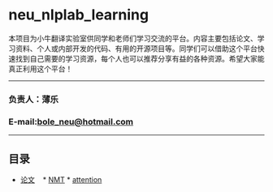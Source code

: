# neu_nlplab_learning

本项目为小牛翻译实验室供同学和老师们学习交流的平台。内容主要包括论文、学习资料、个人或内部开发的代码、有用的开源项目等。同学们可以借助这个平台快速找到自己需要的学习资源，每个人也可以推荐分享有益的各种资源。希望大家能真正利用这个平台！
****
### 负责人：薄乐
### E-mail:bole_neu@hotmail.com
****
## 目录
* [论文](https://github.com/NEU-NLPLAB/neu_nlplab_learning/tree/master/paper)
    * [NMT](https://github.com/NEU-NLPLAB/neu_nlplab_learning/tree/master/paper/NMT)
        * [attention](https://github.com/NEU-NLPLAB/neu_nlplab_learning/tree/master/paper/NMT/attention)

